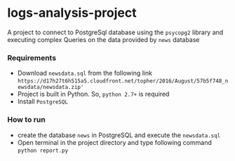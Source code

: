 # logs-analysis-project
A project to connect to PostgreSql database using the `psycopg2` library and executing complex Queries on the data provided
by `news` database
### Requirements
- Download `newsdata.sql` from the following link
`https://d17h27t6h515a5.cloudfront.net/topher/2016/August/57b5f748_newsdata/newsdata.zip'`
- Project is built in Python. So, `python 2.7+` is required
- Install `PostgreSQL`

### How to run
- create the database `news` in PostgreSQL and execute the `newsdata.sql`
- Open terminal in the project directory and type following command
    `python report.py`
